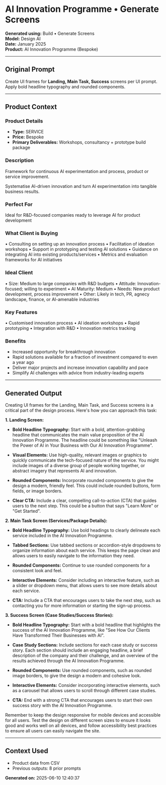 # AI Innovation Programme • Generate Screens

**Generated using:** Build • Generate Screens  
**Model:** Design AI  
**Date:** January 2025  
**Product:** AI Innovation Programme (Bespoke)

---

## Original Prompt
Create UI frames for **Landing, Main Task, Success** screens per UI prompt. Apply bold headline typography and rounded components.

---

## Product Context

### **Product Details**
- **Type:** SERVICE
- **Price:** Bespoke
- **Primary Deliverables:** Workshops, consultancy + prototype build package

### **Description**
Framework for continuous AI experimentation and process, product or service improvement.

Systematise AI-driven innovation and turn AI experimentation into tangible business results.

### **Perfect For**
Ideal for R&D-focused companies ready to leverage AI for product development

### **What Client is Buying**
• Consulting on setting up an innovation process 
• Facilitation of ideation workshops 
• Support in prototyping and testing AI solutions 
• Guidance on integrating AI into existing products/services 
• Metrics and evaluation frameworks for AI initiatives

### **Ideal Client**
• Size: Medium to large companies with R&D budgets 
• Attitude: Innovation-focused; willing to experiment 
• AI Maturity: Medium 
• Needs: New product development, process improvement 
• Other: Likely in tech, PR, agnecy landscape, finance, or AI-amenable industries

### **Key Features**
• Customised innovation process 
• AI ideation workshops 
• Rapid prototyping 
• Integration with R&D 
• Innovation metrics tracking

### **Benefits**
- Increased opportunity for breakthrough innovation
- Rapid solutions available for a fraction of investment compared to even a year ago
- Deliver major projects and increase innovation capability and pace
- Simplify AI challenges with advice from industry-leading experts

---

## Generated Output

Creating UI frames for the Landing, Main Task, and Success screens is a critical part of the design process. Here's how you can approach this task:

**1. Landing Screen:**

* **Bold Headline Typography:** Start with a bold, attention-grabbing headline that communicates the main value proposition of the AI Innovation Programme. The headline could be something like "Unleash the Power of AI in Your Business with Our AI Innovation Programme". 

* **Visual Elements:** Use high-quality, relevant images or graphics to quickly communicate the tech-focused nature of the service. You might include images of a diverse group of people working together, or abstract imagery that represents AI and innovation.

* **Rounded Components:** Incorporate rounded components to give the design a modern, friendly feel. This could include rounded buttons, form fields, or image borders.

* **Clear CTA:** Include a clear, compelling call-to-action (CTA) that guides users to the next step. This could be a button that says "Learn More" or "Get Started".

**2. Main Task Screen (Services/Package Details):**

* **Bold Headline Typography:** Use bold headings to clearly delineate each service included in the AI Innovation Programme.

* **Tabbed Sections:** Use tabbed sections or accordion-style dropdowns to organize information about each service. This keeps the page clean and allows users to easily navigate to the information they need.

* **Rounded Components:** Continue to use rounded components for a consistent look and feel.

* **Interactive Elements:** Consider including an interactive feature, such as a slider or dropdown menu, that allows users to see more details about each service.

* **CTA:** Include a CTA that encourages users to take the next step, such as contacting you for more information or starting the sign-up process.

**3. Success Screen (Case Studies/Success Stories):**

* **Bold Headline Typography:** Start with a bold headline that highlights the success of the AI Innovation Programme, like "See How Our Clients Have Transformed Their Businesses with AI".

* **Case Study Sections:** Include sections for each case study or success story. Each section should include an engaging headline, a brief description of the company and their challenge, and an overview of the results achieved through the AI Innovation Programme.

* **Rounded Components:** Use rounded components, such as rounded image borders, to give the design a modern and cohesive look.

* **Interactive Elements:** Consider incorporating interactive elements, such as a carousel that allows users to scroll through different case studies.

* **CTA:** End with a strong CTA that encourages users to start their own success story with the AI Innovation Programme.

Remember to keep the design responsive for mobile devices and accessible for all users. Test the design on different screen sizes to ensure it looks good and works well on all devices, and follow accessibility best practices to ensure all users can easily navigate the site.

---

## Context Used
- Product data from CSV
- Previous outputs: 8 prior prompts

**Generated on:** 2025-06-10 12:40:37

